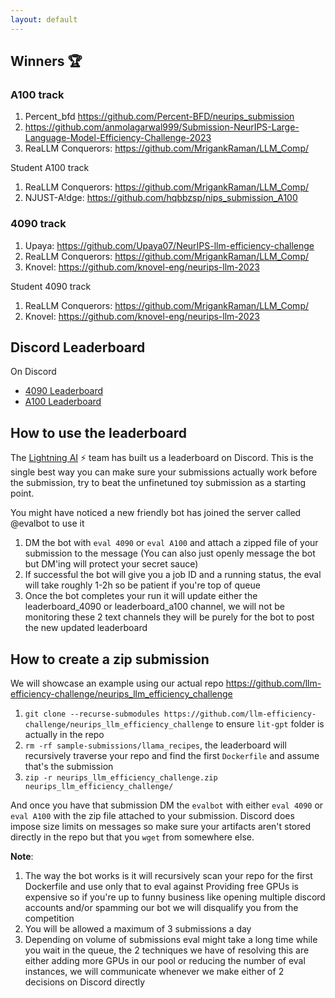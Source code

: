 ```yaml
---
layout: default
---
```


## Winners 🏆

### A100 track
1. Percent_bfd https://github.com/Percent-BFD/neurips_submission
2. https://github.com/anmolagarwal999/Submission-NeurIPS-Large-Language-Model-Efficiency-Challenge-2023 
3. ReaLLM Conquerors: https://github.com/MrigankRaman/LLM_Comp/

Student A100 track
1. ReaLLM Conquerors: https://github.com/MrigankRaman/LLM_Comp/
2. NJUST-A!dge: https://github.com/hqbbzsp/nips_submission_A100

### 4090 track
1. Upaya: https://github.com/Upaya07/NeurIPS-llm-efficiency-challenge
2. ReaLLM Conquerors: https://github.com/MrigankRaman/LLM_Comp/
3. Knovel: https://github.com/knovel-eng/neurips-llm-2023

Student 4090 track
1. ReaLLM Conquerors: https://github.com/MrigankRaman/LLM_Comp/
2. Knovel: https://github.com/knovel-eng/neurips-llm-2023



## Discord Leaderboard
On Discord 
* [4090 Leaderboard](https://discord.com/channels/1124130156336922665/1151568318013132831)
* [A100 Leaderboard](https://discord.com/channels/1124130156336922665/1151568359251509319)

## How to use the leaderboard
The [Lightning AI](https://lightning.ai/) ⚡ team has built us a leaderboard on Discord. This is the single best way you can make sure your submissions actually work before the submission, try to beat the unfinetuned toy submission as a starting point.

You might have noticed a new friendly bot has joined the server called @evalbot  to use it
1. DM the bot with `eval 4090` or `eval A100` and attach a zipped file of your submission to the message (You can also just openly message the bot but DM'ing will protect your secret sauce)
2. If successful the bot will give you a job ID and a running status, the eval will take roughly 1-2h so be patient if you're top of queue
3. Once the bot completes your run it will update either the ⁠leaderboard_4090  or ⁠leaderboard_a100 channel, we will not be monitoring these 2 text channels they will be purely for the bot to post the new updated leaderboard

## How to create a zip submission

We will showcase an example using our actual repo https://github.com/llm-efficiency-challenge/neurips_llm_efficiency_challenge
1. `git clone --recurse-submodules https://github.com/llm-efficiency-challenge/neurips_llm_efficiency_challenge` to ensure `lit-gpt` folder is actually in the repo
2. `rm -rf sample-submissions/llama_recipes`, the leaderboard will recursively traverse your repo and find the first `Dockerfile` and assume that's the submission
3. `zip -r neurips_llm_efficiency_challenge.zip neurips_llm_efficiency_challenge/`

And once you have that submission DM the `evalbot` with either `eval 4090` or `eval A100` with the zip file attached to your submission. Discord does impose size limits on messages so make sure your artifacts aren't stored directly in the repo but that you `wget` from somewhere else.


**Note**: 
1. The way the bot works is it will recursively scan your repo for the first Dockerfile and use only that to eval against
Providing free GPUs is expensive so if you're up to funny business like opening multiple discord accounts and/or spamming our bot we will disqualify you from the competition
2. You will be allowed a maximum of 3 submissions a day
3. Depending on volume of submissions eval might take a long time while you wait in the queue, the 2 techniques we have of resolving this are either adding more GPUs in our pool or reducing the number of eval instances, we will communicate whenever we make either of 2 decisions on Discord directly
